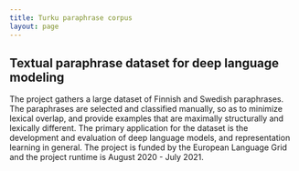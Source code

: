 ```yaml
---
title: Turku paraphrase corpus
layout: page
---
```

## Textual paraphrase dataset for deep language modeling
The project gathers a large dataset of Finnish and Swedish paraphrases. The paraphrases are selected and classified manually, so as to minimize lexical overlap, and provide examples that are maximally structurally and lexically different. The primary application for the dataset is the development and evaluation of deep language models, and representation learning in general. The project is funded by the European Language Grid and the project runtime is August 2020 - July 2021.
